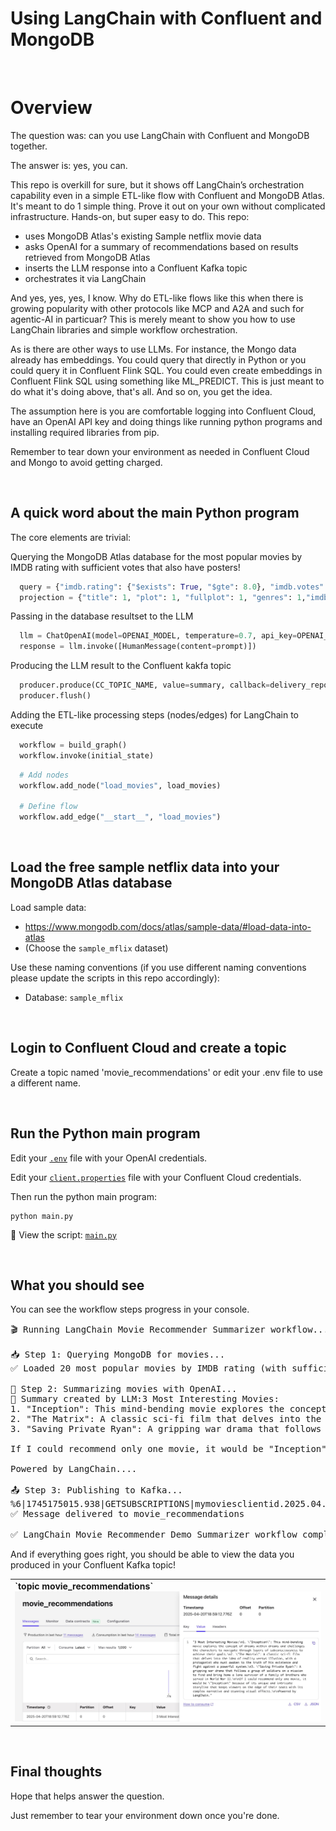 # Using LangChain with Confluent and MongoDB

<br>

# Overview

The question was: can you use LangChain with Confluent and MongoDB together.

The answer is: yes, you can.

This repo is overkill for sure, but it shows off LangChain’s orchestration capability even in a simple ETL-like flow with Confluent and MongoDB Atlas. It's meant to do 1 simple thing. Prove it out on your own without complicated infrastructure. Hands-on, but super easy to do. This repo:
- uses MongoDB Atlas's existing Sample netflix movie data
- asks OpenAI for a summary of recommendations based on results retrieved from MongoDB Atlas
- inserts the LLM response into a Confluent Kafka topic
- orchestrates it via LangChain

And yes, yes, yes, I know. Why do ETL-like flows like this when there is growing popularity with other protocols like MCP and A2A and such for agentic-AI in particuar? This is merely meant to show you how to use LangChain libraries and simple workflow orchestration.

As is there are other ways to use LLMs. For instance, the Mongo data already has embeddings. You could query that directly in Python or you could query it in Confluent Flink SQL. You could even create embeddings in Confluent Flink SQL using something like ML_PREDICT. This is just meant to do what it's doing above, that's all. And so on, you get the idea.

The assumption here is you are comfortable logging into Confluent Cloud, have an OpenAI API key and doing things like running python programs and installing required libraries from pip.

Remember to tear down your environment as needed in Confluent Cloud and Mongo to avoid getting charged.

<br>

## A quick word about the main Python program

The core elements are trivial:

Querying the MongoDB Atlas database for the most popular movies by IMDB rating with sufficient votes that also have posters!
```python
  query = {"imdb.rating": {"$exists": True, "$gte": 8.0}, "imdb.votes": {"$exists": True, "$gte": 50000}, "poster": {"$exists": True}}
  projection = {"title": 1, "plot": 1, "fullplot": 1, "genres": 1,"imdb.rating": 1, "year": 1,"_id": 0}
```

Passing in the database resultset to the LLM
```python
  llm = ChatOpenAI(model=OPENAI_MODEL, temperature=0.7, api_key=OPENAI_API_KEY)
  response = llm.invoke([HumanMessage(content=prompt)])
```

Producing the LLM result to the Confluent kakfa topic
```python
  producer.produce(CC_TOPIC_NAME, value=summary, callback=delivery_report)
  producer.flush()
```

Adding the ETL-like processing steps (nodes/edges) for LangChain to execute
```python
  workflow = build_graph()
  workflow.invoke(initial_state)
```
```python
  # Add nodes
  workflow.add_node("load_movies", load_movies)

  # Define flow
  workflow.add_edge("__start__", "load_movies")
```

<br>

## Load the free sample netflix data into your MongoDB Atlas database

Load sample data:  
- https://www.mongodb.com/docs/atlas/sample-data/#load-data-into-atlas  
- (Choose the `sample_mflix` dataset)

Use these naming conventions (if you use different naming conventions please update the scripts in this repo accordingly):
- Database: `sample_mflix`

<br>

## Login to Confluent Cloud and create a topic

Create a topic named 'movie_recommendations' or edit your .env file to use a different name.

<br>

## Run the Python main program

Edit your [`.env`](./.env) file with your OpenAI credentials.

Edit your [`client.properties`](./.env) file with your Confluent Cloud credentials.

Then run the python main program:

```shell
python main.py
```

📄 View the script: [`main.py`](./main.py)

<br>

## What you should see

You can see the workflow steps progress in your console.

<pre>
🎬 Running LangChain Movie Recommender Summarizer workflow...

📥 Step 1: Querying MongoDB for movies...
✅ Loaded 20 most popular movies by IMDB rating (with sufficient votes)

🤖 Step 2: Summarizing movies with OpenAI...
📝 Summary created by LLM:3 Most Interesting Movies:
1. "Inception": This mind-bending movie explores the concept of dreams within dreams and challenges the characters to navigate through layers of subconsciousness to achieve their goals.
2. "The Matrix": A classic sci-fi film that delves into the idea of reality versus illusion, with a protagonist who must awaken to the truth of his existence and fight against a powerful system.
3. "Saving Private Ryan": A gripping war drama that follows a group of soldiers on a mission to find and bring home a lone survivor of a family of brothers who served in World War II.

If I could recommend only one movie, it would be "Inception" because of its unique and intricate storyline that keeps viewers on the edge of their seats with its complex narrative and stunning visual effects.

Powered by LangChain....

📤 Step 3: Publishing to Kafka...
%6|1745175015.938|GETSUBSCRIPTIONS|mymoviesclientid.2025.04.01#producer-1| [thrd:main]: Telemetry client instance id changed from AAAAAAAAAAAAAAAAAAAAAA to mR3YOiq6RkuqsAOpW2yW/g
✅ Message delivered to movie_recommendations

✅ LangChain Movie Recommender Demo Summarizer workflow complete!
</pre>

And if everything goes right, you should be able to view the data you produced in your Confluent Kafka topic!

<table>
  <tr>
    <td>
      <strong>`topic movie_recommendations`</strong><br>
      <a href="./screenshot_movie_recs.jpg" target="_blank">
        <img src="./screenshot_movie_recs.jpg" width="800"/>
      </a>
    </td>
  </tr>
</table>

<br> 

## Final thoughts

Hope that helps answer the question.

Just remember to tear your environment down once you're done.
